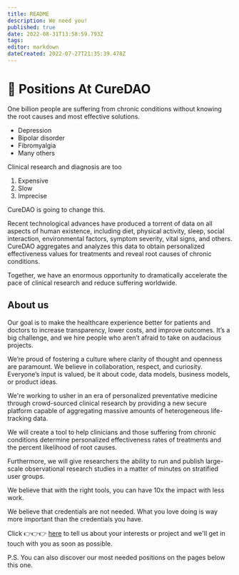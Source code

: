 ```yaml
---
title: README
description: We need you!
published: true
date: 2022-08-31T13:58:59.793Z
tags: 
editor: markdown
dateCreated: 2022-07-27T21:35:39.478Z
---
```


# 👷 Positions At CureDAO

One billion people are suffering from chronic conditions without knowing the root causes and most effective solutions.

* Depression
* Bipolar disorder
* Fibromyalgia
* Many others

Clinical research and diagnosis are too

1. Expensive
2. Slow
3. Imprecise

CureDAO is going to change this.

Recent technological advances have produced a torrent of data on all aspects of human existence, including diet, physical activity, sleep, social interaction, environmental factors, symptom severity, vital signs, and others. CureDAO aggregates and analyzes this data to obtain personalized effectiveness values for treatments and reveal root causes of chronic conditions.

Together, we have an enormous opportunity to dramatically accelerate the pace of clinical research and reduce suffering worldwide.

## About us

Our goal is to make the healthcare experience better for patients and doctors to increase transparency, lower costs, and improve outcomes. It’s a big challenge, and we hire people who aren’t afraid to take on audacious projects.

We’re proud of fostering a culture where clarity of thought and openness are paramount. We believe in collaboration, respect, and curiosity. Everyone’s input is valued, be it about code, data models, business models, or product ideas.

We're working to usher in an era of personalized preventative medicine through crowd-sourced clinical research by providing a new secure platform capable of aggregating massive amounts of heterogeneous life-tracking data.

We will create a tool to help clinicians and those suffering from chronic conditions determine personalized effectiveness rates of treatments and the percent likelihood of root causes.

Furthermore, we will give researchers the ability to run and publish large-scale observational research studies in a matter of minutes on stratified user groups.

We believe that with the right tools, you can have 10x the impact with less work.

We believe that credentials are not needed. What you love doing is way more important than the credentials you have.

Click 👉👉👉 [here](https://www.curedao.org/join-us) to tell us about your interests or project and we'll get in touch with you as soon as possible.

P.S. You can also discover our most needed positions on the pages below this one.
